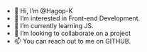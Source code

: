 - 👋 Hi, I’m @Hagop-K
- 👀 I’m interested in Front-end Development.
- 🌱 I’m currently learning JS.
- 💞️ I’m looking to collaborate on a project
- 📫 You can reach out to me on GITHUB.

<!---
Hagop-K/Hagop-K is a ✨ special ✨ repository because its `README.md` (this file) appears on your GitHub profile.
You can click the Preview link to take a look at your changes.
--->
